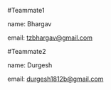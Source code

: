 #Teammate1

name: Bhargav

email: tzbhargav@gmail.com

#Teammate2

name: Durgesh

email: durgesh1812b@gmail.com